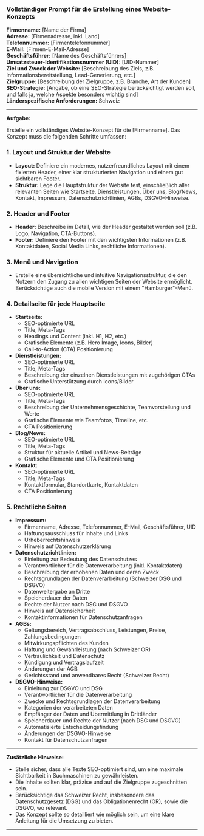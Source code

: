 ### Vollständiger Prompt für die Erstellung eines Website-Konzepts

**Firmenname:** [Name der Firma]  
**Adresse:** [Firmenadresse, inkl. Land]  
**Telefonnummer:** [Firmentelefonnummer]  
**E-Mail:** [Firmen-E-Mail-Adresse]  
**Geschäftsführer:** [Name des Geschäftsführers]  
**Umsatzsteuer-Identifikationsnummer (UID):** [UID-Nummer]  
**Ziel und Zweck der Website:** [Beschreibung des Ziels, z.B. Informationsbereitstellung, Lead-Generierung, etc.]  
**Zielgruppe:** [Beschreibung der Zielgruppe, z.B. Branche, Art der Kunden]  
**SEO-Strategie:** [Angabe, ob eine SEO-Strategie berücksichtigt werden soll, und falls ja, welche Aspekte besonders wichtig sind]  
**Länderspezifische Anforderungen:** Schweiz

---

**Aufgabe:**

Erstelle ein vollständiges Website-Konzept für die [Firmenname]. Das Konzept muss die folgenden Schritte umfassen:

### 1. **Layout und Struktur der Website**
   - **Layout:** Definiere ein modernes, nutzerfreundliches Layout mit einem fixierten Header, einer klar strukturierten Navigation und einem gut sichtbaren Footer.
   - **Struktur:** Lege die Hauptstruktur der Website fest, einschließlich aller relevanten Seiten wie Startseite, Dienstleistungen, Über uns, Blog/News, Kontakt, Impressum, Datenschutzrichtlinien, AGBs, DSGVO-Hinweise.

### 2. **Header und Footer**
   - **Header:** Beschreibe im Detail, wie der Header gestaltet werden soll (z.B. Logo, Navigation, CTA-Buttons).
   - **Footer:** Definiere den Footer mit den wichtigsten Informationen (z.B. Kontaktdaten, Social Media Links, rechtliche Informationen).

### 3. **Menü und Navigation**
   - Erstelle eine übersichtliche und intuitive Navigationsstruktur, die den Nutzern den Zugang zu allen wichtigen Seiten der Website ermöglicht. Berücksichtige auch die mobile Version mit einem "Hamburger"-Menü.

### 4. **Detailseite für jede Hauptseite**
   - **Startseite:**
     - SEO-optimierte URL
     - Title, Meta-Tags
     - Headings und Content (inkl. H1, H2, etc.)
     - Grafische Elemente (z.B. Hero Image, Icons, Bilder)
     - Call-to-Action (CTA) Positionierung
   - **Dienstleistungen:**
     - SEO-optimierte URL
     - Title, Meta-Tags
     - Beschreibung der einzelnen Dienstleistungen mit zugehörigen CTAs
     - Grafische Unterstützung durch Icons/Bilder
   - **Über uns:**
     - SEO-optimierte URL
     - Title, Meta-Tags
     - Beschreibung der Unternehmensgeschichte, Teamvorstellung und Werte
     - Grafische Elemente wie Teamfotos, Timeline, etc.
     - CTA Positionierung
   - **Blog/News:**
     - SEO-optimierte URL
     - Title, Meta-Tags
     - Struktur für aktuelle Artikel und News-Beiträge
     - Grafische Elemente und CTA Positionierung
   - **Kontakt:**
     - SEO-optimierte URL
     - Title, Meta-Tags
     - Kontaktformular, Standortkarte, Kontaktdaten
     - CTA Positionierung

### 5. **Rechtliche Seiten**
   - **Impressum:**  
     - Firmenname, Adresse, Telefonnummer, E-Mail, Geschäftsführer, UID
     - Haftungsausschluss für Inhalte und Links
     - Urheberrechtshinweis
     - Hinweis auf Datenschutzerklärung
   - **Datenschutzrichtlinien:**  
     - Einleitung zur Bedeutung des Datenschutzes
     - Verantwortlicher für die Datenverarbeitung (inkl. Kontaktdaten)
     - Beschreibung der erhobenen Daten und deren Zweck
     - Rechtsgrundlagen der Datenverarbeitung (Schweizer DSG und DSGVO)
     - Datenweitergabe an Dritte
     - Speicherdauer der Daten
     - Rechte der Nutzer nach DSG und DSGVO
     - Hinweis auf Datensicherheit
     - Kontaktinformationen für Datenschutzanfragen
   - **AGBs:**  
     - Geltungsbereich, Vertragsabschluss, Leistungen, Preise, Zahlungsbedingungen
     - Mitwirkungspflichten des Kunden
     - Haftung und Gewährleistung (nach Schweizer OR)
     - Vertraulichkeit und Datenschutz
     - Kündigung und Vertragslaufzeit
     - Änderungen der AGB
     - Gerichtsstand und anwendbares Recht (Schweizer Recht)
   - **DSGVO-Hinweise:**  
     - Einleitung zur DSGVO und DSG
     - Verantwortlicher für die Datenverarbeitung
     - Zwecke und Rechtsgrundlagen der Datenverarbeitung
     - Kategorien der verarbeiteten Daten
     - Empfänger der Daten und Übermittlung in Drittländer
     - Speicherdauer und Rechte der Nutzer (nach DSG und DSGVO)
     - Automatisierte Entscheidungsfindung
     - Änderungen der DSGVO-Hinweise
     - Kontakt für Datenschutzanfragen

---

**Zusätzliche Hinweise:**

- Stelle sicher, dass alle Texte SEO-optimiert sind, um eine maximale Sichtbarkeit in Suchmaschinen zu gewährleisten.
- Die Inhalte sollten klar, präzise und auf die Zielgruppe zugeschnitten sein.
- Berücksichtige das Schweizer Recht, insbesondere das Datenschutzgesetz (DSG) und das Obligationenrecht (OR), sowie die DSGVO, wo relevant.
- Das Konzept sollte so detailliert wie möglich sein, um eine klare Anleitung für die Umsetzung zu bieten.

---
